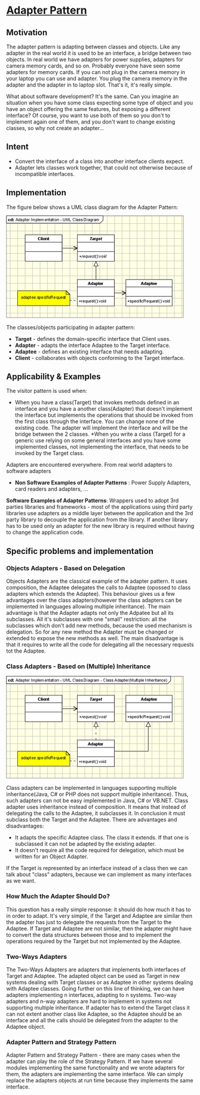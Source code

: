 # [Adapter Pattern](https://www.oodesign.com/adapter-pattern.html) #

## Motivation ##

The adapter pattern is adapting between classes and objects. Like any adapter in the real world it is used to be an interface, a bridge between two objects. In real world we have adapters for power supplies, adapters for camera memory cards, and so on. Probably everyone have seen some adapters for memory cards. If you can not plug in the camera memory in your laptop you can use and adapter. You plug the camera memory in the adapter and the adapter in to laptop slot. That's it, it's really simple.

What about software development? It's the same. Can you imagine an situation when you have some class expecting some type of object and you have an object offering the same features, but exposing a different interface? Of course, you want to use both of them so you don't to implement again one of them, and you don't want to change existing classes, so why not create an adapter...

## Intent ##

* Convert the interface of a class into another interface clients expect.
* Adapter lets classes work together, that could not otherwise because of incompatible interfaces.

## Implementation ##

The figure below shows a UML class diagram for the Adapter Pattern:

![Adapter  Pattern Implementation - UML Class Diagram](imgaes/adapter-pattern.png)

The classes/objects participating in adapter pattern:

* **Target** - defines the domain-specific interface that Client uses.
* **Adapter** - adapts the interface Adaptee to the Target interface.
* **Adaptee** - defines an existing interface that needs adapting.
* **Client** - collaborates with objects conforming to the Target interface.

## Applicability & Examples ##

The visitor pattern is used when:

* When you have a class(Target) that invokes methods defined in an interface and you have a another class(Adapter) that doesn't implement the interface but implements the operations that should be invoked from the first class through the interface. You can change none of the existing code. The adapter will implement the interface and will be the bridge between the 2 classes.
*When you write a class (Target) for a generic use relying on some general interfaces and you have some implemented classes, not implementing the interface, that needs to be invoked by the Target class.

Adapters are encountered everywhere. From real world adapters to software adapters

* **Non Software Examples of Adapter Patterns** : Power Supply Adapters, card readers and adapters, ...

**Software Examples of Adapter Patterns**: Wrappers used to adopt 3rd parties libraries and frameworks - most of the applications using third party libraries use adapters as a middle layer between the application and the 3rd party library to decouple the application from the library. If another library has to be used only an adapter for the new library is required without having to change the application code.

## Specific problems and implementation ##

### Objects Adapters - Based on Delegation ###

Objects Adapters are the classical example of the adapter pattern. It uses composition, the Adaptee delegates the calls to Adaptee (opossed to class adapters which extends the Adaptee). This behaviour gives us a few advantages over the class adapters(however the class adapters can be implemented in languages allowing multiple inheritance). The main advantage is that the Adapter adapts not only the Adpatee but all its subclasses. All it's subclasses with one "small" restriction: all the subclasses which don't add new methods, because the used mechanism is delegation. So for any new method the Adapter must be changed or extended to expose the new methods as well. The main disadvantage is that it requires to write all the code for delegating all the necessary requests tot the Adaptee.

### Class Adapters - Based on (Multiple) Inheritance ###

![Adapter  Pattern Implementation - UML Class Diagram ](imgaes/adapter-pattern-multiple-inheritance.png)

Class adapters can be implemented in languages supporting multiple inheritance(Java, C# or PHP does not support multiple inheritance). Thus, such adapters can not be easy implemented in Java, C# or VB.NET. Class adapter uses inheritance instead of composition. It means that instead of delegating the calls to the Adaptee, it subclasses it. In conclusion it must subclass both the Target and the Adaptee. There are advantages and disadvantages:

* It adapts the specific Adaptee class. The class it extends. If that one is subclassed it can not be adapted by the existing adapter.
* It doesn't require all the code required for delegation, which must be written for an Object Adapter.

If the Target is represented by an interface instead of a class then we can talk about "class" adapters, because we can implement as many interfaces as we want.

### How Much the Adapter Should Do? ###

This question has a really simple response: it should do how much it has to in order to adapt. It's very simple, if the Target and Adaptee are similar then the adapter has just to delegate the requests from the Target to the Adaptee. If Target and Adaptee are not similar, then the adapter might have to convert the data structures between those and to implement the operations required by the Target but not implemented by the Adaptee.

### Two-Ways Adapters ###

The Two-Ways Adapters are adapters that implements both interfaces of Target and Adaptee. The adapted object can be used as Target in new systems dealing with Target classes or as Adaptee in other systems dealing with Adaptee classes. Going further on this line of thinking, we can have adapters implementing n interfaces, adapting to n systems. Two-way adapters and n-way adapters are hard to implement in systems not supporting multiple inheritance. If adapter has to extend the Target class it can not extent another class like Adaptee, so the Adaptee should be an interface and all the calls should be delegated from the adapter to the Adaptee object.

### Adapter Pattern and Strategy Pattern ###

Adapter Pattern and Strategy Pattern - there are many cases when the adapter can play the role of the Strategy Pattern. If we have several modules implementing the same functionality and we wrote adapters for them, the adapters are implementing the same interface. We can simply replace the adapters objects at run time because they implements the same interface.
